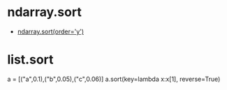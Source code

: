 # ndarray.sort
- [ndarray.sort(order='y')](https://docs.scipy.org/doc/numpy-1.15.1/reference/generated/numpy.ndarray.sort.html#numpy.ndarray.sort)

# list.sort
a = [("a",0.1),("b",0.05),("c",0.06)]
a.sort(key=lambda x:x[1], reverse=True)

